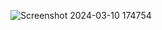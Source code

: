 ![Screenshot 2024-03-10 174754](https://github.com/BHAGTANIDEEPAK/Airtribe-Dash/assets/107862278/729f80e5-2c9b-4e76-956a-5db3ac7a6883)
